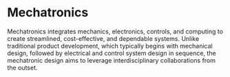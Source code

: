 # Mechatronics
Mechatronics integrates mechanics, electronics, controls, and computing to create streamlined, cost-effective, and dependable systems. Unlike traditional product development, which typically begins with mechanical design, followed by electrical and control system design in sequence, the mechatronic design aims to leverage interdisciplinary collaborations from the outset. 
